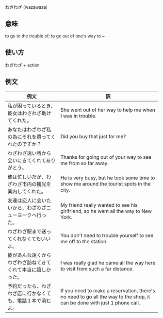 わざわざ (wazawaza)

## 意味

to go to the trouble of; to go out of one's way to ~

## 使い方

わざわざ	+   action

## 例文

|例文|訳|
| --- | --- |
|私が困っているとき、彼女はわざわざ助けてくれた。|She went out of her way to help me when I was in trouble.|
|あなたはわざわざ私の為にそれを買ってくれたのですか？|Did you buy that just for me?|
|わざわざ遠い所から会いにきてくれてありがとう。|Thanks for going out of your way to see me from so far away.|
|彼は忙しいだが、わざわざ市内の観光を案内してくれた。|He is very busy, but he took some time to show me around the tourist spots in the city.|
|友達は恋人に会いたいから、わざわざニューヨークへ行った。|My friend really wanted to see his girlfriend, so he went all the way to New York.|
|わざわざ駅まで送ってくれなくてもいいよ。|You don't need to trouble yourself to see me off to the station.|
|彼があんな遠くからわざわざ訪ねてきてくれて本当に嬉しかった。|I was really glad he came all the way here to visit from such a far distance.|
|予約だったら、わざわざ店に行かなくても、電話１本で済むよ。|If you need to make a reservation, there's no need to go all the way to the shop, it can be done with just 1 phone call.|